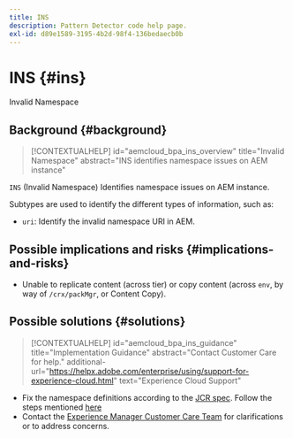 ```yaml
---
title: INS
description: Pattern Detector code help page.
exl-id: d89e1589-3195-4b2d-98f4-136bedaecb0b
---
```

# INS {#ins}

Invalid Namespace

## Background {#background}

>[!CONTEXTUALHELP]
>id="aemcloud_bpa_ins_overview"
>title="Invalid Namespace"
>abstract="INS identifies namespace issues on AEM instance"

`INS`  (Invalid Namespace) Identifies namespace issues on AEM instance.

Subtypes are used to identify the different types of information, such as:

* `uri`: Identify the invalid namespace URI in AEM.

## Possible implications and risks {#implications-and-risks}

* Unable to replicate content (across tier) or copy content (across `env`, by way of `/crx/packMgr`, or Content Copy).

## Possible solutions {#solutions}

>[!CONTEXTUALHELP]
>id="aemcloud_bpa_ins_guidance"
>title="Implementation Guidance"
>abstract="Contact Customer Care for help."
>additional-url="https://helpx.adobe.com/enterprise/using/support-for-experience-cloud.html" text="Experience Cloud Support"

* Fix the namespace definitions according to the [JCR spec](https://developer.adobe.com/experience-manager/reference-materials/spec/jcr/1.0/4.5_Namespaces.html). Follow the steps mentioned [here](https://experienceleaguecommunities.adobe.com/t5/adobe-experience-manager/how-can-i-delete-a-namespace-created-in-crx/td-p/225163)
* Contact the [Experience Manager Customer Care Team](https://helpx.adobe.com/enterprise/using/support-for-experience-cloud.html) for clarifications or to address concerns.
